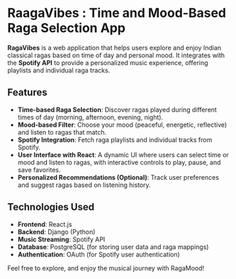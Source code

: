 # RaagaVibes : Time and Mood-Based Raga Selection App 

**RagaVibes** is a web application that helps users explore and enjoy Indian classical ragas based on time of day and personal mood. It integrates with the **Spotify API** to provide a personalized music experience, offering playlists and individual raga tracks.

## Features

- **Time-based Raga Selection**: Discover ragas played during different times of day (morning, afternoon, evening, night).
- **Mood-based Filter**: Choose your mood (peaceful, energetic, reflective) and listen to ragas that match.
- **Spotify Integration**: Fetch raga playlists and individual tracks from Spotify.
- **User Interface with React**: A dynamic UI where users can select time or mood and listen to ragas, with interactive controls to play, pause, and save favorites.
- **Personalized Recommendations (Optional)**: Track user preferences and suggest ragas based on listening history.

## Technologies Used

- **Frontend**: React.js
- **Backend**: Django (Python)
- **Music Streaming**: Spotify API
- **Database**: PostgreSQL (for storing user data and raga mappings)
- **Authentication**: OAuth (for Spotify user authentication)



Feel free to explore, and enjoy the musical journey with RagaMood!

